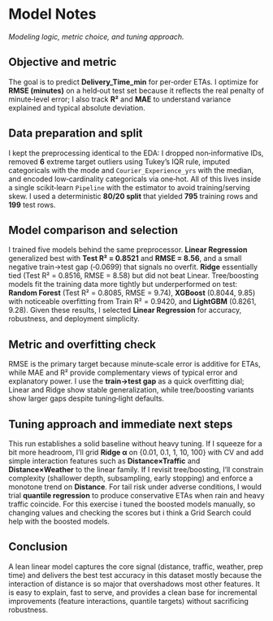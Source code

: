# Model Notes
_Modeling logic, metric choice, and tuning approach._
## Objective and metric
The goal is to predict **Delivery_Time_min** for per‑order ETAs. I optimize for **RMSE (minutes)** on a held‑out test set because it reflects the real penalty of minute‑level error; I also track **R²** and **MAE** to understand variance explained and typical absolute deviation.

## Data preparation and split
I kept the preprocessing identical to the EDA: I dropped non‑informative IDs, removed **6** extreme target outliers using Tukey’s IQR rule, imputed categoricals with the mode and `Courier_Experience_yrs` with the median, and encoded low‑cardinality categoricals via one‑hot. All of this lives inside a single scikit‑learn `Pipeline` with the estimator to avoid training/serving skew. I used a deterministic **80/20 split** that yielded **795** training rows and **199** test rows.

## Model comparison and selection
I trained five models behind the same preprocessor. **Linear Regression** generalized best with **Test R² = 0.8521** and **RMSE = 8.56**, and a small negative train→test gap (‑0.0699) that signals no overfit. **Ridge** essentially tied (Test R² = 0.8516, RMSE = 8.58) but did not beat Linear. Tree/boosting models fit the training data more tightly but underperformed on test: **Random Forest** (Test R² = 0.8085, RMSE = 9.74), **XGBoost** (0.8044, 9.85) with noticeable overfitting from Train R² = 0.9420, and **LightGBM** (0.8261, 9.28). Given these results, I selected **Linear Regression** for accuracy, robustness, and deployment simplicity.

## Metric and overfitting check
RMSE is the primary target because minute‑scale error is additive for ETAs, while MAE and R² provide complementary views of typical error and explanatory power. I use the **train→test gap** as a quick overfitting dial; Linear and Ridge show stable generalization, while tree/boosting variants show larger gaps despite tuning‑light defaults.

## Tuning approach and immediate next steps
This run establishes a solid baseline without heavy tuning. If I squeeze for a bit more headroom, I’ll grid **Ridge α** on {0.01, 0.1, 1, 10, 100} with CV and add simple interaction features such as **Distance×Traffic** and **Distance×Weather** to the linear family. If I revisit tree/boosting, I’ll constrain complexity (shallower depth, subsampling, early stopping) and enforce a monotone trend on **Distance**. For tail risk under adverse conditions, I would trial **quantile regression** to produce conservative ETAs when rain and heavy traffic coincide. For this exercise i tuned the boosted models manually, so changing values and checking the scores but i think a Grid Search could help with the boosted models.

## Conclusion
A lean linear model captures the core signal (distance, traffic, weather, prep time) and delivers the best test accuracy in this dataset mostly because the interaction of distance is so major that overshadows most other features. It is easy to explain, fast to serve, and provides a clean base for incremental improvements (feature interactions, quantile targets) without sacrificing robustness.
